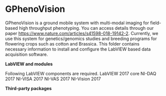 # GPhenoVision

GPhenoVision is a ground mobile system with multi-modal imaging for field-based high throughput phenotyping. You can access details through our paper https://www.nature.com/articles/s41598-018-19142-2. Currently, we use this system for genetics/genomics studies and breeding programs for flowering crops such as cotton and Brassica. This folder contains necessary information to install and configure the LabVIEW based data acquisition software.

**LabVIEW and modules**

Following LabVIEW components are required.
LabVIEW 2017 core
NI-DAQ 2017
NI-VISA 2017
NI-VAS 2017
NI-Vision 2017

**Third-party packages**


